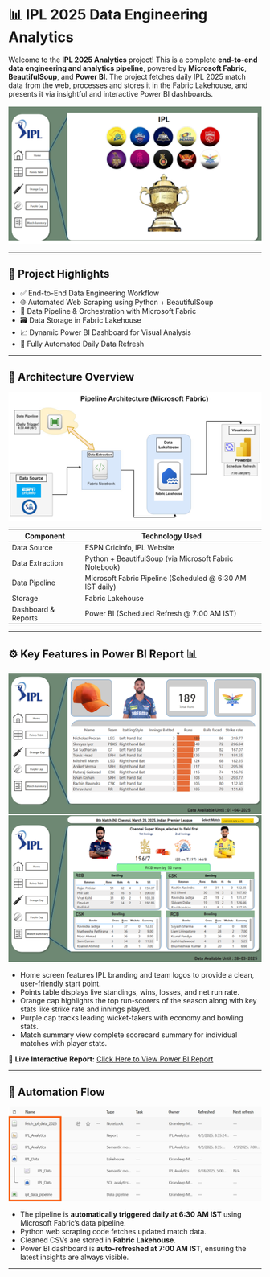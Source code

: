 # 📊 IPL 2025 Data Engineering Analytics
Welcome to the **IPL 2025 Analytics** project! This is a complete **end-to-end data engineering and analytics pipeline**, powered by **Microsoft Fabric**, **BeautifulSoup**, and **Power BI**. The project fetches daily IPL 2025 match data from the web, processes and stores it in the Fabric Lakehouse, and presents it via insightful and interactive Power BI dashboards.
<br></br>
![Home Page](https://github.com/KirandeepMarala/IPL-Analytics/blob/main/Images/ipl_home_page.png)

---

## 🚀 Project Highlights

- ✅ End-to-End Data Engineering Workflow
- 🌐 Automated Web Scraping using Python + BeautifulSoup
- 🧠 Data Pipeline & Orchestration with Microsoft Fabric
- 🗃️ Data Storage in Fabric Lakehouse
- 📈 Dynamic Power BI Dashboard for Visual Analysis
- 🔁 Fully Automated Daily Data Refresh

---

## 🧱 Architecture Overview

![Pipeline Architecture](https://github.com/KirandeepMarala/IPL-Analytics/blob/main/Images/pipeline_architecture.jpg)

| Component              | Technology Used             |
|------------------------|-----------------------------|
| Data Source            | ESPN Cricinfo, IPL Website  |
| Data Extraction        | Python + BeautifulSoup (via Microsoft Fabric Notebook) |
| Data Pipeline          | Microsoft Fabric Pipeline (Scheduled @ 6:30 AM IST daily) |
| Storage                | Fabric Lakehouse            |
| Dashboard & Reports    | Power BI (Scheduled Refresh @ 7:00 AM IST) |

---

## ⚙️ Key Features in Power BI Report 📊

![Orange Cap](https://github.com/KirandeepMarala/IPL-Analytics/blob/main/Images/orange_cap.png) 
![Match Summary](https://github.com/KirandeepMarala/IPL-Analytics/blob/main/Images/match_summary.png)

  - Home screen features IPL branding and team logos to provide a clean, user-friendly start point.
  - Points table displays live standings, wins, losses, and net run rate.
  - Orange cap highlights the top run-scorers of the season along with key stats like strike rate and innings played.
  - Purple cap tracks leading wicket-takers with economy and bowling stats.
  - Match summary view complete scorecard summary for individual matches with player stats.

  🔗 **Live Interactive Report:** [Click Here to View Power BI Report](https://app.powerbi.com/view?r=eyJrIjoiMGQwMDY2MjItNjI0NS00MWUzLTk3ZWQtNDc5Zjg0ZDZmNmYwIiwidCI6ImM2ZTU0OWIzLTVmNDUtNDAzMi1hYWU5LWQ0MjQ0ZGM1YjJjNCJ9)  

---

## 🔄 Automation Flow
![All Elements](https://github.com/KirandeepMarala/IPL-Analytics/blob/main/Images/all_elements.jpg)
- The pipeline is **automatically triggered daily at 6:30 AM IST** using Microsoft Fabric’s data pipeline.
- Python web scraping code fetches updated match data.
- Cleaned CSVs are stored in **Fabric Lakehouse**.
- Power BI dashboard is **auto-refreshed at 7:00 AM IST**, ensuring the latest insights are always visible.

---
